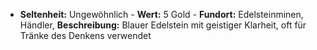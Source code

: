  - **Seltenheit:** Ungewöhnlich - **Wert:** 5 Gold - **Fundort:** Edelsteinminen, Händler, **Beschreibung:** Blauer Edelstein mit geistiger Klarheit, oft für Tränke des Denkens verwendet